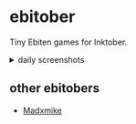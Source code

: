 # ebitober
Tiny Ebiten games for Inktober.
<details>
<summary>daily screenshots</summary>

## [10/01/2020 - Fish](https://github.com/superloach/ebitober/tree/ichiji/2020/day01)
Click fish to remove them. Click elsewhere to make fish.

![10/01/2020 - Fish](https://github.com/superloach/ebitober/blob/ichiji/scrots/day01.png)

## [10/02/2020 - Wisp](https://github.com/superloach/ebitober/tree/ichiji/2020/day02)
A single rock falls at a time. Click to move your wisp and avoid it.

![10/02/2020 - Wisp](https://github.com/superloach/ebitober/blob/ichiji/scrots/day02.png)

</details>

## other ebitobers
 - [Madxmike](https://github.com/Madxmike/ebitober)
